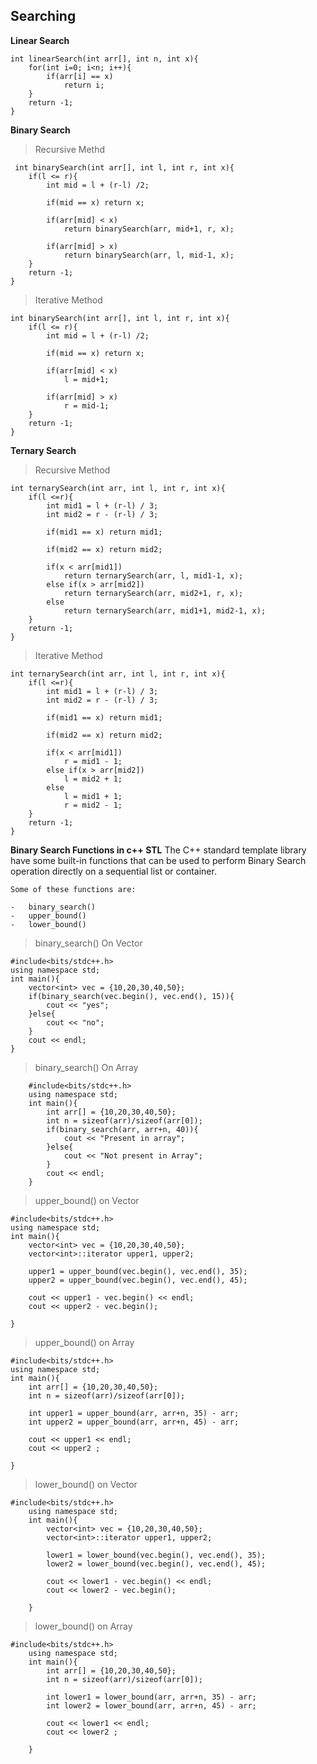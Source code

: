 ## Searching


 **Linear Search**
                              
	int linearSearch(int arr[], int n, int x){
	    for(int i=0; i<n; i++){
	        if(arr[i] == x)
	            return i;
	    }
	    return -1;
	}

**Binary Search** 
>  Recursive Methd

	 int binarySearch(int arr[], int l, int r, int x){
	    if(l <= r){
	        int mid = l + (r-l) /2;
	        
	        if(mid == x) return x;
	        
	        if(arr[mid] < x)
	            return binarySearch(arr, mid+1, r, x);
	        
	        if(arr[mid] > x)
	            return binarySearch(arr, l, mid-1, x);
	    }
	    return -1;
	}

> Iterative Method

	int binarySearch(int arr[], int l, int r, int x){
	    if(l <= r){
	        int mid = l + (r-l) /2;
	        
	        if(mid == x) return x;
	        
	        if(arr[mid] < x)
	            l = mid+1;
	        
	        if(arr[mid] > x)
	            r = mid-1;
	    }
	    return -1;
	}

**Ternary Search**
> Recursive Method

	int ternarySearch(int arr, int l, int r, int x){
	    if(l <=r){
	        int mid1 = l + (r-l) / 3;
	        int mid2 = r - (r-l) / 3;
	        
	        if(mid1 == x) return mid1;
	        
	        if(mid2 == x) return mid2;
	        
	        if(x < arr[mid1])
	            return ternarySearch(arr, l, mid1-1, x);
	        else if(x > arr[mid2])
	            return ternarySearch(arr, mid2+1, r, x);
	        else
	            return ternarySearch(arr, mid1+1, mid2-1, x);
	    }
	    return -1;
	}

> Iterative Method

	int ternarySearch(int arr, int l, int r, int x){
	    if(l <=r){
	        int mid1 = l + (r-l) / 3;
	        int mid2 = r - (r-l) / 3;
	        
	        if(mid1 == x) return mid1;
	        
	        if(mid2 == x) return mid2;
	        
	        if(x < arr[mid1])
	            r = mid1 - 1;
	        else if(x > arr[mid2])
	            l = mid2 + 1;
	        else
	            l = mid1 + 1;
	            r = mid2 - 1;
	    }
	    return -1;
	}
	
**Binary Search Functions in c++ STL**
The C++ standard template library have some built-in functions that can be used to perform Binary Search operation directly on a sequential list or container.  
		  
	Some of these functions are:  

	-   binary_search()
	-   upper_bound()
	-   lower_bound()
	
> binary_search() On Vector

	#include<bits/stdc++.h> 
	using namespace std; 
	int main(){
	    vector<int> vec = {10,20,30,40,50};
	    if(binary_search(vec.begin(), vec.end(), 15)){
	        cout << "yes";
	    }else{
	        cout << "no";
	    }
	    cout << endl;
	}

> binary_search() On Array

		#include<bits/stdc++.h> 
		using namespace std; 
		int main(){
		    int arr[] = {10,20,30,40,50};
		    int n = sizeof(arr)/sizeof(arr[0]);
		    if(binary_search(arr, arr+n, 40)){
		        cout << "Present in array";
		    }else{
		        cout << "Not present in Array";
		    }
		    cout << endl;
		}

> upper_bound() on Vector

	#include<bits/stdc++.h> 
	using namespace std; 
	int main(){
	    vector<int> vec = {10,20,30,40,50};
	    vector<int>::iterator upper1, upper2;
    
	    upper1 = upper_bound(vec.begin(), vec.end(), 35); 
	    upper2 = upper_bound(vec.begin(), vec.end(), 45);
	    
	    cout << upper1 - vec.begin() << endl;
	    cout << upper2 - vec.begin();
	
	}


> upper_bound() on Array

	#include<bits/stdc++.h> 
	using namespace std; 
	int main(){
	    int arr[] = {10,20,30,40,50};
	    int n = sizeof(arr)/sizeof(arr[0]);
	    
	    int upper1 = upper_bound(arr, arr+n, 35) - arr; 
	    int upper2 = upper_bound(arr, arr+n, 45) - arr;
	    
	    cout << upper1 << endl;
	    cout << upper2 ;
	    
	}


> lower_bound() on Vector

	#include<bits/stdc++.h> 
		using namespace std; 
		int main(){
		    vector<int> vec = {10,20,30,40,50};
		    vector<int>::iterator upper1, upper2;
	    
		    lower1 = lower_bound(vec.begin(), vec.end(), 35); 
		    lower2 = lower_bound(vec.begin(), vec.end(), 45);
		    
		    cout << lower1 - vec.begin() << endl;
		    cout << lower2 - vec.begin();
		
		}

> lower_bound() on Array

	#include<bits/stdc++.h> 
		using namespace std; 
		int main(){
		    int arr[] = {10,20,30,40,50};
		    int n = sizeof(arr)/sizeof(arr[0]);
		    
		    int lower1 = lower_bound(arr, arr+n, 35) - arr; 
		    int lower2 = lower_bound(arr, arr+n, 45) - arr;
		    
		    cout << lower1 << endl;
		    cout << lower2 ;
		    
		}


